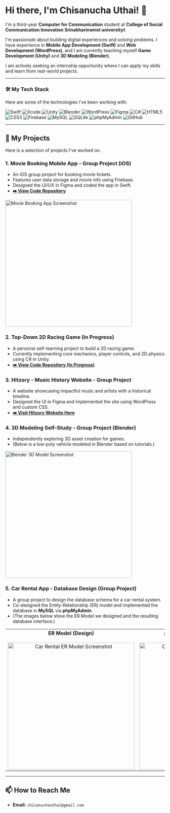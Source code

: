 # Hi there, I'm Chisanucha Uthai! 👋

I'm a third-year **Computer for Communication** student at **College of Social Communication Innovation Srinakharinwirot universityt**.

I'm passionate about building digital experiences and solving problems. I have experience in **Mobile App Development (Swift)** and **Web Development (WordPress)**, and I am currently teaching myself **Game Development (Unity)** and **3D Modeling (Blender)**.

I am actively seeking an internship opportunity where I can apply my skills and learn from real-world projects.

---

### 🛠️ My Tech Stack

Here are some of the technologies I've been working with:

<p align="left">
  <img src="https://img.shields.io/badge/Swift-FA7343?style=for-the-badge&logo=swift&logoColor=white" alt="Swift"/>
  <img src="https://img.shields.io/badge/Xcode-147EFB?style=for-the-badge&logo=xcode&logoColor=white" alt="Xcode"/>
  <img src="https://img.shields.io/badge/Unity-FFFFFF?style=for-the-badge&logo=unity&logoColor=black" alt="Unity"/>
  <img src="https://img.shields.io/badge/Blender-F5792A?style=for-the-badge&logo=blender&logoColor=white" alt="Blender"/>
  <img src="https://img.shields.io/badge/WordPress-21759B?style=for-the-badge&logo=wordpress&logoColor=white" alt="WordPress"/>
  <img src="https://img.shields.io/badge/Figma-F24E1E?style=for-the-badge&logo=figma&logoColor=white" alt="Figma"/>
  <img src="https://img.shields.io/badge/C%23-239120?style=for-the-badge&logo=c-sharp&logoColor=white" alt="C#"/>
  <img src="https://img.shields.io/badge/HTML5-E34F26?style=for-the-badge&logo=html5&logoColor=white" alt="HTML5"/>
  <img src="https://img.shields.io/badge/CSS3-1572B6?style=for-the-badge&logo=css3&logoColor=white" alt="CSS3"/>
  <img src="https://img.shields.io/badge/Firebase-FFCA28?style=for-the-badge&logo=firebase&logoColor=black" alt="Firebase"/>
  <img src="https://img.shields.io/badge/MySQL-4479A1?style=for-the-badge&logo=mysql&logoColor=white" alt="MySQL"/> 
  <img src="https://img.shields.io/badge/SQLite-003B57?style=for-the-badge&logo=sqlite&logoColor=white" alt="SQLite"/>
  <img src="https://img.shields.io/badge/phpMyAdmin-6C78AF?style=for-the-badge&logo=phpmyadmin&logoColor=white" alt="phpMyAdmin"/>
  <img src="https://img.shields.io/badge/GitHub-181717?style=for-the-badge&logo=github&logoColor=white" alt="GitHub"/>
</p>

---

## 🚀 My Projects

Here is a selection of projects I've worked on.

### 1. Movie Booking Mobile App - Group Project (iOS)
* An iOS group project for booking movie tickets.
* Features user data storage and movie info using Firebase.
* Designed the UI/UX in Figma and coded the app in Swift.
* **[➡️ View Code Repository](https://github.com/built2548/Project_Finale)**
<img src="https://media.discordapp.net/attachments/943073265314828338/1430561948168360127/IMG_4621.png?ex=68fa3a22&is=68f8e8a2&hm=72b629e69a8351d5539e80a01e7bb1da797641c787f45ab6f38eaed6901b4bc4&=&format=webp&quality=lossless&width=583&height=1261" width="400" alt="Movie Booking App Screenshot"/>

### 2. Top-Down 2D Racing Game (In Progress)
* A personal self-learning project to build a 2D racing game.
* Currently implementing core mechanics, player controls, and 2D physics using C# in Unity.
* **[➡️ View Code Repository (In Progress)](https://github.com/built2548/Unity-TopDown2D-Racing-Game)**

### 3. Hitzory - Music History Website - Group Project
* A website showcasing impactful music and artists with a historical timeline.
* Designed the UI in Figma and implemented the site using WordPress and custom CSS.
* **[➡️ Visit Hitzory Website Here](https://dev-hitzory.pantheonsite.io/)**

### 4. 3D Modeling Self-Study - Group Project (Blender)
* Independently exploring 3D asset creation for games.
* (Below is a low-poly vehicle modeled in Blender based on tutorials.)

<img src="https://media.discordapp.net/attachments/943073265314828338/1430548908467294238/Screenshot_2025-10-22_201058.png?ex=68fa2dfe&is=68f8dc7e&hm=801b3305d242666a2f4d1e1901cf665f9c75de5de60d76550a2e3e7798a67804&=&format=webp&quality=lossless&width=1571&height=884" width="400" alt="Blender 3D Model Screenshot"/>

### 5. Car Rental App - Database Design (Group Project)
* A group project to design the database schema for a car rental system.
* Co-designed the Entity-Relationship (ER) model and implemented the database in **MySQL** via **phpMyAdmin**.
* (The images below show the ER Model we designed and the resulting database interface.)

<table>
  <tr>
    <td align="center">
      <strong>ER Model (Design)</strong><br><br>
      <img src="https://cdn.discordapp.com/attachments/943073265314828338/1430558779820474598/2568-10-22_21.08.31.png?ex=68fa372f&is=68f8e5af&hm=778908230795a2fb63d875cba41a9791c12615ee6f6cd31d4c25950f93ffde57&" width="400" alt="Car Rental ER Model Screenshot"/>
    </td>
    <td align="center">
      <strong>phpMyAdmin (Implementation)</strong><br><br>
      <img src="https://media.discordapp.net/attachments/943073265314828338/1430549647495008316/2568-10-22_20.29.35.png?ex=68fa2eae&is=68f8dd2e&hm=efdb73801d3c15799258ac529c46b624e14410e0b6257ae6557f1999276d8f69&=&format=webp&quality=lossless&width=1571&height=884" width="400" alt="Car Rental phpMyAdmin Screenshot"/>
    </td>
  </tr>
</table>



---

## 📫 How to Reach Me

* **Email:** `chisanuchauthai@gmail.com`

